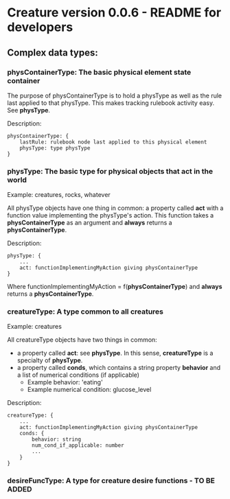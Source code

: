 # Creature version 0.0.6 - README for developers

## Complex data types:
### **physContainerType**: The basic physical element state container

The purpose of physContainerType is to hold a physType as well as the rule last applied to that physType. This makes tracking rulebook activity easy. See **physType**.

Description:

    physContainerType: {
        lastRule: rulebook node last applied to this physical element
        physType: type physType
    }

### **physType**: The basic type for physical objects that act in the world

Example: creatures, rocks, whatever

All physType objects have one thing in common: a property called **act** with a function value implementing the physType's action. This function takes a **physContainerType** as an argument and **always** returns a **physContainerType**.

Description:

    physType: {
        ...
        act: functionImplementingMyAction giving physContainerType
    }

Where functionImplementingMyAction = f(**physContainerType**) and **always** returns a **physContainerType**.

### **creatureType**: A type common to all creatures

Example: creatures

All creatureType objects have two things in common: 

* a property called **act**: see **physType**. In this sense, **creatureType** is a specialty of **physType**.
* a property called **conds**, which contains a string property **behavior** and a list of numerical conditions (if applicable)
    * Example behavior: 'eating'
    * Example numerical condition: glucose_level

Description: 

    creatureType: {
        ...
        act: functionImplementingMyAction giving physContainerType
        conds: {
            behavior: string
            num_cond_if_applicable: number
            ...
        }
    }

### **desireFuncType**: A type for creature desire functions - TO BE ADDED
